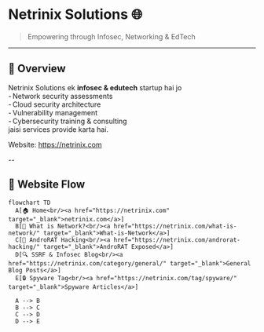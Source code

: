 # Netrinix Solutions 🌐

> Empowering through Infosec, Networking & EdTech

---

## 📖 Overview
Netrinix Solutions ek **infosec & edutech** startup hai jo  
- Network security assessments  
- Cloud security architecture  
- Vulnerability management  
- Cybersecurity training & consulting  
jaisi services provide karta hai.

Website: https://netrinix.com

--

## 📌 Website Flow

```mermaid
flowchart TD
  A[🏠 Home<br/><a href="https://netrinix.com" target="_blank">netrinix.com</a>]
  B[🧠 What is Network?<br/><a href="https://netrinix.com/what-is-network/" target="_blank">What‑is‑Network</a>]
  C[📱 AndroRAT Hacking<br/><a href="https://netrinix.com/androrat-hacking/" target="_blank">AndroRAT Exposed</a>]
  D[🔍 SSRF & Infosec Blog<br/><a href="https://netrinix.com/category/general/" target="_blank">General Blog Posts</a>]
  E[🔒 Spyware Tag<br/><a href="https://netrinix.com/tag/spyware/" target="_blank">Spyware Articles</a>]

  A --> B
  B --> C
  C --> D
  D --> E
